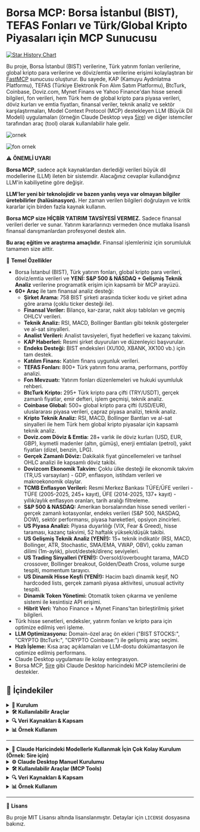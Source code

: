 # Borsa MCP: Borsa İstanbul (BIST), TEFAS Fonları ve Türk/Global Kripto Piyasaları için MCP Sunucusu

[![Star History Chart](https://api.star-history.com/svg?repos=saidsurucu/borsa-mcp&type=Date)](https://www.star-history.com/#saidsurucu/borsa-mcp&Date)

Bu proje, Borsa İstanbul (BIST) verilerine, Türk yatırım fonları verilerine, global kripto para verilerine ve döviz/emtia verilerine erişimi kolaylaştıran bir [FastMCP](https://gofastmcp.com/) sunucusu oluşturur. Bu sayede, KAP (Kamuyu Aydınlatma Platformu), TEFAS (Türkiye Elektronik Fon Alım Satım Platformu), BtcTurk, Coinbase, Doviz.com, Mynet Finans ve Yahoo Finance'dan hisse senedi bilgileri, fon verileri, hem Türk hem de global kripto para piyasa verileri, döviz kurları ve emtia fiyatları, finansal veriler, teknik analiz ve sektör karşılaştırmaları, Model Context Protocol (MCP) destekleyen LLM (Büyük Dil Modeli) uygulamaları (örneğin Claude Desktop veya [5ire](https://5ire.app)) ve diğer istemciler tarafından araç (tool) olarak kullanılabilir hale gelir.

![ornek](./ornek.jpeg)

![fon ornek](./fon-ornek.png)

⚠️ **ÖNEMLİ UYARI**

**Borsa MCP**, sadece açık kaynaklardan derlediği verileri büyük dil modellerine (LLM) ileten bir sistemdir. Alacağınız cevaplar kullandığınız LLM'in kabiliyetine göre değişir. 

**LLM'ler yeni bir teknolojidir ve bazen yanlış veya var olmayan bilgiler üretebilirler (halüsinasyon).** Her zaman verilen bilgileri doğrulayın ve kritik kararlar için birden fazla kaynak kullanın.

**Borsa MCP size HİÇBİR YATIRIM TAVSİYESİ VERMEZ.** Sadece finansal verileri derler ve sunar. Yatırım kararlarınızı vermeden önce mutlaka lisanslı finansal danışmanlardan profesyonel destek alın.

**Bu araç eğitim ve araştırma amaçlıdır.** Finansal işlemleriniz için sorumluluk tamamen size aittir.

🎯 **Temel Özellikler**

* Borsa İstanbul (BIST), Türk yatırım fonları, global kripto para verileri, döviz/emtia verileri ve **YENİ: S&P 500 & NASDAQ + Gelişmiş Teknik Analiz** verilerine programatik erişim için kapsamlı bir MCP arayüzü.
* **60+ Araç** ile tam finansal analiz desteği:
    * **Şirket Arama:** 758 BIST şirketi arasında ticker kodu ve şirket adına göre arama (çoklu ticker desteği ile).
    * **Finansal Veriler:** Bilanço, kar-zarar, nakit akışı tabloları ve geçmiş OHLCV verileri.
    * **Teknik Analiz:** RSI, MACD, Bollinger Bantları gibi teknik göstergeler ve al-sat sinyalleri.
    * **Analist Verileri:** Analist tavsiyeleri, fiyat hedefleri ve kazanç takvimi.
    * **KAP Haberleri:** Resmi şirket duyuruları ve düzenleyici başvurular.
    * **Endeks Desteği:** BIST endeksleri (XU100, XBANK, XK100 vb.) için tam destek.
    * **Katılım Finans:** Katılım finans uygunluk verileri.
    * **TEFAS Fonları:** 800+ Türk yatırım fonu arama, performans, portföy analizi.
    * **Fon Mevzuatı:** Yatırım fonları düzenlemeleri ve hukuki uyumluluk rehberi.
    * **BtcTurk Kripto:** 295+ Türk kripto para çifti (TRY/USDT), gerçek zamanlı fiyatlar, emir defteri, işlem geçmişi, teknik analiz.
    * **Coinbase Global:** 500+ global kripto para çifti (USD/EUR), uluslararası piyasa verileri, çapraz piyasa analizi, teknik analiz.
    * **Kripto Teknik Analiz:** RSI, MACD, Bollinger Bantları ve al-sat sinyalleri ile hem Türk hem global kripto piyasalar için kapsamlı teknik analiz.
    * **Doviz.com Döviz & Emtia:** 28+ varlık ile döviz kurları (USD, EUR, GBP), kıymetli madenler (altın, gümüş), enerji emtiaları (petrol), yakıt fiyatları (dizel, benzin, LPG).
    * **Gerçek Zamanlı Döviz:** Dakikalık fiyat güncellemeleri ve tarihsel OHLC analizi ile kapsamlı döviz takibi.
    * **Dovizcom Ekonomik Takvim:** Çoklu ülke desteği ile ekonomik takvim (TR,US varsayılan) - GDP, enflasyon, istihdam verileri ve makroekonomik olaylar.
    * **TCMB Enflasyon Verileri:** Resmi Merkez Bankası TÜFE/ÜFE verileri - TÜFE (2005-2025, 245+ kayıt), ÜFE (2014-2025, 137+ kayıt) - yıllık/aylık enflasyon oranları, tarih aralığı filtreleme.
    * **S&P 500 & NASDAQ:** Amerikan borsalarından hisse senedi verileri - gerçek zamanlı kotasyonlar, endeks verileri (S&P 500, NASDAQ, DOW), sektör performansı, piyasa hareketleri, opsiyon zincirleri.
    * **US Piyasa Analizi:** Piyasa duyarlılığı (VIX, Fear & Greed), hisse taraması, kazanç takvimi, 52 haftalık yüksek/düşük takibi.
    * **US Gelişmiş Teknik Analiz (YENİ!):** 15+ teknik indikatör (RSI, MACD, Bollinger, ATR, Stochastic, SMA/EMA, VWAP, OBV), çoklu zaman dilimi (1m-aylık), pivot/destek/direnç seviyeleri.
    * **US Trading Sinyalleri (YENİ!):** Oversold/overbought tarama, MACD crossover, Bollinger breakout, Golden/Death Cross, volume surge tespiti, momentum tarayıcı.
    * **US Dinamik Hisse Keşfi (YENİ!):** Hacim bazlı dinamik keşif, NO hardcoded lists, gerçek zamanlı piyasa aktivitesi, unusual activity tespiti.
    * **Dinamik Token Yönetimi:** Otomatik token çıkarma ve yenileme sistemi ile kesintisiz API erişimi.
    * **Hibrit Veri:** Yahoo Finance + Mynet Finans'tan birleştirilmiş şirket bilgileri.
* Türk hisse senetleri, endeksler, yatırım fonları ve kripto para için optimize edilmiş veri işleme.
* **LLM Optimizasyonu:** Domain-özel araç ön ekleri ("BIST STOCKS:", "CRYPTO BtcTurk:", "CRYPTO Coinbase:") ile gelişmiş araç seçimi.
* **Hızlı İşleme:** Kısa araç açıklamaları ve LLM-dostu dokümantasyon ile optimize edilmiş performans.
* Claude Desktop uygulaması ile kolay entegrasyon.
* Borsa MCP, [5ire](https://5ire.app) gibi Claude Desktop haricindeki MCP istemcilerini de destekler.

## 📑 **İçindekiler**

<details>
<summary><b>🚀 Kurulum</b></summary>

- [Claude Desktop Dışı Kullanım (5ire vb.)](#-claude-haricindeki-modellerle-kullanmak-için-çok-kolay-kurulum-örnek-5ire-için)
- [Claude Desktop Manuel Kurulumu](#️-claude-desktop-manuel-kurulumu)

</details>

<details>
<summary><b>🛠️ Kullanılabilir Araçlar</b></summary>

- [Temel Şirket & Finansal Veriler](#temel-şirket--finansal-veriler)
- [Gelişmiş Analiz Araçları](#gelişmiş-analiz-araçları)
- [KAP & Haberler](#kap--haberler)
- [BIST Endeks Araçları](#bist-endeks-araçları)
- [Katılım Finans](#katılım-finans)
- [TEFAS Fon Araçları](#tefas-fon-araçları)
- [BtcTurk Kripto Araçları](#btcturk-kripto-para-araçları-türk-piyasası)
- [Coinbase Global Kripto Araçları](#coinbase-global-kripto-para-araçları-uluslararası-piyasalar)
- [Dovizcom Döviz & Emtia Araçları](#dovizcom-döviz--emtia-araçları-türk--uluslararası-piyasalar)
- [Ekonomik Takvim](#dovizcom-ekonomik-takvim-araçları)
- [TCMB Enflasyon Araçları](#tcmb-enflasyon-araçları)

</details>

<details>
<summary><b>🔍 Veri Kaynakları & Kapsam</b></summary>

- [KAP (Kamuyu Aydınlatma Platformu)](#kap-kamuyu-aydınlatma-platformu)
- [Yahoo Finance](#yahoo-finance-entegrasyonu)
- [Mynet Finans](#mynet-finans-hibrit-mod)
- [TEFAS](#tefas-türkiye-elektronik-fon-alım-satım-platformu)
- [BtcTurk & Coinbase](#btcturk-kripto-para-borsası-türk-piyasası)
- [Dovizcom](#dovizcom-döviz--emtia-platformu-türk--uluslararası-piyasalar)
- [TCMB](#tcmb-enflasyon-verileri-resmi-merkez-bankası)

</details>

<details>
<summary><b>📊 Örnek Kullanım</b></summary>

- [Hisse Senedi Analizleri](#-örnek-kullanım)
- [Fon Analizleri](#-örnek-kullanım)
- [Kripto Para Analizleri](#-örnek-kullanım)
- [Döviz & Emtia Analizleri](#-örnek-kullanım)
- [Ekonomik Takvim](#-örnek-kullanım)
- [Enflasyon Analizleri](#-örnek-kullanım)

</details>

---

<details>
<summary><b>🚀 Claude Haricindeki Modellerle Kullanmak İçin Çok Kolay Kurulum (Örnek: 5ire için)</b></summary>

Bu bölüm, Borsa MCP aracını 5ire gibi Claude Desktop dışındaki MCP istemcileriyle kullanmak isteyenler içindir.

* **Python Kurulumu:** Sisteminizde Python 3.11 veya üzeri kurulu olmalıdır. Kurulum sırasında "**Add Python to PATH**" (Python'ı PATH'e ekle) seçeneğini işaretlemeyi unutmayın. [Buradan](https://www.python.org/downloads/) indirebilirsiniz.
* **Git Kurulumu (Windows):** Bilgisayarınıza [git](https://git-scm.com/downloads/win) yazılımını indirip kurun. "Git for Windows/x64 Setup" seçeneğini indirmelisiniz.
* **`uv` Kurulumu:**
    * **Windows Kullanıcıları (PowerShell):** Bir CMD ekranı açın ve bu kodu çalıştırın: `powershell -ExecutionPolicy ByPass -c "irm https://astral.sh/uv/install.ps1 | iex"`
    * **Mac/Linux Kullanıcıları (Terminal):** Bir Terminal ekranı açın ve bu kodu çalıştırın: `curl -LsSf https://astral.sh/uv/install.sh | sh`
* **Microsoft Visual C++ Redistributable (Windows):** Bazı Python paketlerinin doğru çalışması için gereklidir. [Buradan](https://learn.microsoft.com/en-us/cpp/windows/latest-supported-vc-redist?view=msvc-170) indirip kurun.
* İşletim sisteminize uygun [5ire](https://5ire.app) MCP istemcisini indirip kurun.
* 5ire'ı açın. **Workspace -> Providers** menüsünden kullanmak istediğiniz LLM servisinin API anahtarını girin.
* **Tools** menüsüne girin. **+Local** veya **New** yazan butona basın.
    * **Tool Key:** `borsamcp`
    * **Name:** `Borsa MCP`
    * **Command:**
        ```
        uvx --from git+https://github.com/saidsurucu/borsa-mcp borsa-mcp
        ```
    * **Save** butonuna basarak kaydedin.
* Şimdi **Tools** altında **Borsa MCP**'yi görüyor olmalısınız. Üstüne geldiğinizde sağda çıkan butona tıklayıp etkinleştirin (yeşil ışık yanmalı).
* Artık Borsa MCP ile konuşabilirsiniz.

</details>

<details>
<summary><b>⚙️ Claude Desktop Manuel Kurulumu</b></summary>

1.  **Ön Gereksinimler:** Python, `uv`, (Windows için) Microsoft Visual C++ Redistributable'ın sisteminizde kurulu olduğundan emin olun. Detaylı bilgi için yukarıdaki "5ire için Kurulum" bölümündeki ilgili adımlara bakabilirsiniz.
2.  Claude Desktop **Settings -> Developer -> Edit Config**.
3.  Açılan `claude_desktop_config.json` dosyasına `mcpServers` altına ekleyin. UYARI: // ile başlayan yorum satırını silmelisiniz:

    ```json
    {
      "mcpServers": {
        // ... (varsa diğer sunucularınız) ...
        "Borsa MCP": {
          "command": "uvx",
          "args": [
            "--from", "git+https://github.com/saidsurucu/borsa-mcp",
            "borsa-mcp"
          ]
        }
      }
    }
    ```
4.  Claude Desktop'ı kapatıp yeniden başlatın.

</details>

<details>
<summary><b>🛠️ Kullanılabilir Araçlar (MCP Tools)</b></summary>

Bu FastMCP sunucusu LLM modelleri için aşağıdaki araçları sunar:

### Temel Şirket & Finansal Veriler
* **`find_ticker_code`**: Güncel BIST şirketleri arasında ticker kodu arama.
* **`get_sirket_profili`**: Detaylı şirket profili.
* **`get_bilanco`**: Bilanço verileri (yıllık/çeyreklik).
* **`get_kar_zarar_tablosu`**: Kar-zarar tablosu (yıllık/çeyreklik).
* **`get_nakit_akisi_tablosu`**: Nakit akışı tablosu (yıllık/çeyreklik).
* **`get_finansal_veri`**: Geçmiş OHLCV verileri (hisse senetleri ve endeksler için).

### Gelişmiş Analiz Araçları
* **`get_analist_tahminleri`**: Analist tavsiyeleri, fiyat hedefleri ve trendler.
* **`get_temettu_ve_aksiyonlar`**: Temettü geçmişi ve kurumsal işlemler.
* **`get_hizli_bilgi`**: Hızlı finansal metrikler (P/E, P/B, ROE vb.).
* **`get_kazanc_takvimi`**: Kazanç takvimi ve büyüme verileri.
* **`get_teknik_analiz`**: Kapsamlı teknik analiz ve göstergeler.
* **`get_sektor_karsilastirmasi`**: Sektör analizi ve karşılaştırması.

### KAP & Haberler
* **`get_kap_haberleri`**: Son KAP haberleri ve resmi şirket duyuruları.
* **`get_kap_haber_detayi`**: Detaylı KAP haber içeriği (Markdown formatında).

### BIST Endeks Araçları
* **`get_endeks_kodu`**: Güncel BIST endeks listesinde endeks kodu arama.
* **`get_endeks_sirketleri`**: Belirli endeksteki şirketlerin listesi.

### Katılım Finans
* **`get_katilim_finans_uygunluk`**: KAP Katılım finans uygunluk verileri ve katılım endeksi üyeliği.

### TEFAS Fon Araçları
* **`search_funds`**: Türk yatırım fonları arama (kategori filtreleme ve performans metrikleri ile).
* **`get_fund_detail`**: Kapsamlı fon bilgileri ve analitiği.
* **`get_fund_performance`**: Resmi TEFAS BindHistoryInfo API ile geçmiş fon performansı.
* **`get_fund_portfolio`**: Resmi TEFAS BindHistoryAllocation API ile fon portföy dağılımı.
* **`compare_funds`**: Resmi TEFAS karşılaştırma API ile çoklu fon karşılaştırması.

### Fon Mevzuat Araçları
* **`get_fon_mevzuati`**: Türk yatırım fonları mevzuat rehberi (hukuki uyumluluk için).

### BtcTurk Kripto Para Araçları (Türk Piyasası)
* **`get_kripto_exchange_info`**: Tüm kripto çiftleri, para birimleri ve borsa operasyonel durumu.
* **`get_kripto_ticker`**: Kripto çiftler için gerçek zamanlı fiyat verileri (çift veya kote para birimi filtresi ile).
* **`get_kripto_orderbook`**: Güncel alış/satış emirlerini içeren emir defteri derinliği.
* **`get_kripto_trades`**: Piyasa analizi için son işlem geçmişi.
* **`get_kripto_ohlc`**: Kripto grafikleri ve teknik analiz için OHLC verileri.
* **`get_kripto_kline`**: Çoklu zaman çözünürlükleri ile Kline (mum grafik) verileri.
* **`get_kripto_teknik_analiz`**: Türk kripto piyasaları için RSI, MACD, Bollinger Bantları ve al-sat sinyalleri ile kapsamlı teknik analiz.

### Coinbase Global Kripto Para Araçları (Uluslararası Piyasalar)
* **`get_coinbase_exchange_info`**: Global işlem çiftleri ve para birimleri (USD/EUR piyasaları ile).
* **`get_coinbase_ticker`**: Uluslararası piyasalar için gerçek zamanlı global kripto fiyatları (USD/EUR).
* **`get_coinbase_orderbook`**: USD/EUR alış/satış fiyatları ile global emir defteri derinliği.
* **`get_coinbase_trades`**: Çapraz piyasa analizi için son global işlem geçmişi.
* **`get_coinbase_ohlc`**: USD/EUR kripto grafikleri için global OHLC verileri.
* **`get_coinbase_server_time`**: Coinbase sunucu zamanı ve API durumu.
* **`get_coinbase_teknik_analiz`**: Global kripto piyasaları için RSI, MACD, Bollinger Bantları ve al-sat sinyalleri ile kapsamlı teknik analiz.

### Dovizcom Döviz & Emtia Araçları (Türk & Uluslararası Piyasalar)
* **`get_dovizcom_guncel`**: Güncel döviz kurları ve emtia fiyatları (USD, EUR, GBP, gram-altın, ons, BRENT, dizel, benzin, LPG).
* **`get_dovizcom_dakikalik`**: Gerçek zamanlı izleme için dakikalık veriler (60 veri noktasına kadar).
* **`get_dovizcom_arsiv`**: Teknik analiz ve trend araştırması için tarihsel OHLC verileri.

### Dovizcom Ekonomik Takvim Araçları
* **`get_economic_calendar`**: Çoklu ülke ekonomik takvimi (TR,US varsayılan) - GDP, enflasyon, istihdam verileri ve makroekonomik olaylar.

### TCMB Enflasyon Araçları
* **`get_turkiye_enflasyon`**: Resmi TCMB TÜFE/ÜFE enflasyon verileri - TÜFE: tüketici fiyatları (2005-2025, 245+ kayıt), ÜFE: üretici fiyatları (2014-2025, 137+ kayıt) - yıllık/aylık oranlar, tarih aralığı filtreleme, istatistiksel özet.
* **`get_enflasyon_hesapla`**: TCMB resmi enflasyon hesaplama API'si - iki tarih arası kümülatif enflasyon hesaplama, sepet değeri analizi, satın alma gücü kaybı/kazancı, ortalama yıllık enflasyon, TÜFE endeks değerleri.

### US Markets (S&P 500 & NASDAQ) Araçları
* **`search_us_stocks`**: S&P 500 ve NASDAQ hisse senetleri arama - ticker veya şirket adına göre.
* **`get_us_stock_quote`**: Amerikan hisse senetleri için gerçek zamanlı fiyat kotasyonları.
* **`get_us_indices`**: Büyük ABD endekslerinin verileri (S&P 500, NASDAQ, DOW, Russell 2000, VIX).
* **`get_us_sector_performance`**: S&P 500 sektör performans verileri (11 ana sektör).
* **`get_us_market_movers`**: Günün en çok kazananları, kaybedenleri ve en aktif hisse senetleri (dinamik keşif).
* **`screen_us_stocks`**: Piyasa değeri, P/E oranı, temettü verimi gibi kriterlere göre hisse taraması.
* **`get_us_options_chain`**: Amerikan hisse senetleri için opsiyon zinciri verileri.
* **`get_us_earnings_calendar`**: S&P 500 şirketleri için yaklaşan kazanç takvimi.
* **`get_us_market_sentiment`**: Piyasa duyarlılığı göstergeleri (VIX, Fear & Greed, yeni yüksek/düşükler).

### US Markets - Gelişmiş Teknik Analiz Araçları (YENİ!)
* **`get_us_technical_indicators`**: 15+ teknik indikatör hesaplama - RSI, MACD, Bollinger Bantları, ATR, Stochastic, SMA/EMA, VWAP, OBV, Relative Volume.
* **`get_us_intraday_levels`**: Günlük pivot noktaları (P, R1-R3, S1-S3) ve dinamik destek/direnç seviyeleri.
* **`get_us_multi_timeframe`**: Çoklu zaman dilimi analizi - 1m, 5m, 15m, 30m, 1h, 4h, günlük, haftalık, aylık + extended hours.
* **`get_us_trading_signals`**: Al-sat sinyalleri - RSI oversold/overbought, MACD crossover, Bollinger breakout, Golden/Death Cross.
* **`scan_us_opportunities`**: Piyasa fırsat tarayıcı - oversold, overbought, breakout, volume surge, momentum taraması.
* **`discover_active_stocks`**: Dinamik hisse keşfi - hacim bazlı, NO hardcoded lists, gerçek zamanlı piyasa aktivitesi.

</details>

<details>
<summary><b>🔍 Veri Kaynakları & Kapsam</b></summary>

### KAP (Kamuyu Aydınlatma Platformu)
- **Şirketler**: 758 BIST şirketi (ticker kodları, adlar, şehirler, çoklu ticker desteği)
- **Katılım Finans**: Resmi katılım finans uygunluk değerlendirmeleri
- **Güncelleme**: Otomatik önbellek ve yenileme

### Yahoo Finance Entegrasyonu
- **Endeks Desteği**: Tüm BIST endeksleri (XU100, XBANK, XK100 vb.) için tam destek
- **Zaman Dilimi**: Tüm zaman damgaları Avrupa/İstanbul'a çevrilir
- **Veri Kalitesi**: Büyük bankalar ve teknoloji şirketleri en iyi kapsama sahiptir

### Mynet Finans (Hibrit Mod)
- **Türk Özel Verileri**: Kurumsal yönetim, ortaklık yapısı, bağlı şirketler
- **KAP Haberleri**: Gerçek zamanlı resmi duyuru akışı
- **Endeks Kompozisyonu**: Canlı endeks şirket listeleri

### TEFAS (Türkiye Elektronik Fon Alım Satım Platformu)
- **Fon Evreni**: 800+ Türk yatırım fonu
- **Resmi API**: TEFAS BindHistoryInfo ve BindHistoryAllocation API'leri
- **Kategori Filtreleme**: 13 fon kategorisi (borçlanma, hisse senedi, altın vb.)
- **Performans Metrikleri**: 7 dönemlik getiri analizi (1 günlük - 3 yıllık)
- **Portföy Analizi**: 50+ Türk varlık kategorisi ile detaylı dağılım
- **Güncellik**: Gerçek zamanlı fon fiyatları ve performans verileri

### Fon Mevzuatı
- **Kaynak**: `fon_mevzuat_kisa.md` - 80,820 karakter düzenleme metni
- **Kapsam**: Yatırım fonları için kapsamlı Türk mevzuatı
- **İçerik**: Portföy limitleri, fon türleri, uyumluluk kuralları
- **Güncelleme**: Dosya metadata ile son güncelleme tarihi

### BtcTurk Kripto Para Borsası (Türk Piyasası)
- **İşlem Çiftleri**: 295+ kripto para işlem çifti (ana TRY ve USDT piyasaları dahil)
- **Para Birimleri**: 158+ desteklenen kripto para ve fiat para birimi (BTC, ETH, TRY, USDT vb.)
- **API Endpoint**: Resmi BtcTurk Public API v2 (https://api.btcturk.com/api/v2)
- **Piyasa Verileri**: Gerçek zamanlı ticker fiyatları, emir defterleri, işlem geçmişi, OHLC/Kline grafikleri
- **Türk Odak**: TRY çiftleri için optimize edilmiş (BTCTRY, ETHTRY, ADATRY vb.)
- **Güncelleme Sıklığı**: Borsa bilgileri için 1 dakika önbellek ile gerçek zamanlı piyasa verileri
- **Veri Kalitesi**: Milisaniye hassasiyetli zaman damgaları ile profesyonel seviye borsa verileri

### Coinbase Global Kripto Para Borsası (Uluslararası Piyasalar)
- **İşlem Çiftleri**: 500+ global kripto para işlem çifti (ana USD, EUR ve GBP piyasaları dahil)
- **Para Birimleri**: 200+ desteklenen kripto para ve fiat para birimi (BTC, ETH, USD, EUR, GBP vb.)
- **API Endpoint**: Resmi Coinbase Advanced Trade API v3 ve App API v2 (https://api.coinbase.com)
- **Piyasa Verileri**: Gerçek zamanlı ticker fiyatları, emir defterleri, işlem geçmişi, OHLC/mum grafikleri, sunucu zamanı
- **Global Odak**: Uluslararası piyasalar için USD/EUR çiftleri (BTC-USD, ETH-EUR vb.)
- **Güncelleme Sıklığı**: Borsa bilgileri için 5 dakika önbellek ile gerçek zamanlı piyasa verileri
- **Veri Kalitesi**: Coinbase (NASDAQ: COIN) kurumsal seviye global likidite ile işletme düzeyinde borsa verileri
- **Kapsam**: Tam global piyasa kapsama, kurumsal seviye işlem verileri, çapraz piyasa arbitraj fırsatları
- **Çapraz Piyasa Analizi**: Türk kripto piyasaları (BtcTurk TRY çiftleri) ile global piyasaları (Coinbase USD/EUR çiftleri) karşılaştırma

### Dovizcom Döviz & Emtia Platformu (Türk & Uluslararası Piyasalar)
- **Varlık Kapsamı**: 28+ varlık (ana para birimleri, kıymetli madenler, enerji emtiaları, yakıt fiyatları)
- **Ana Para Birimleri**: USD, EUR, GBP, JPY, CHF, CAD, AUD ile gerçek zamanlı TRY döviz kurları
- **Kıymetli Madenler**: Hem Türk (gram-altın, gümüş) hem uluslararası (ons, XAG-USD, XPT-USD, XPD-USD) çifte fiyatlandırma
- **Enerji Emtiaları**: BRENT ve WTI petrol fiyatları ile tarihsel trendler ve piyasa analizi
- **Yakıt Fiyatları**: Dizel, benzin ve LPG fiyatları (TRY bazlı) ile günlük fiyat takibi
- **API Endpoint**: Resmi doviz.com API v12 (https://api.doviz.com/api/v12)
- **Gerçek Zamanlı Veri**: Kısa vadeli analiz için 60 veri noktasına kadar dakikalık güncellemeler
- **Tarihsel Veri**: Teknik analiz ve trend araştırması için özel tarih aralıklarında günlük OHLC verileri
- **Güncelleme Sıklığı**: Güncel kurlar için 1 dakika önbellek ile gerçek zamanlı piyasa verileri
- **Veri Kalitesi**: Türkiye'nin önde gelen finansal bilgi sağlayıcısından profesyonel seviye finansal veriler
- **Piyasa Odağı**: Çapraz piyasa analizi için uluslararası USD/EUR karşılaştırmaları ile Türk TRY bazlı fiyatlandırma
- **Kimlik Doğrulama**: Güvenilir API erişimi için uygun başlık yönetimi ile Bearer token kimlik doğrulaması
- **Kapsam**: Döviz ticareti, kıymetli maden yatırımı, emtia analizi ve yakıt fiyat takibi için tam finansal piyasalar kapsamı

### Dovizcom Ekonomik Takvim (Çoklu Ülke Desteği)
- **Makroekonomik Olaylar**: GDP, enflasyon, istihdam, sanayi üretimi, PMI, işsizlik oranları ve diğer piyasa etkili ekonomik göstergeler
- **Ülke Kapsamı**: 30+ ülke (TR, US, EU, GB, JP, DE, FR, CA, AU, CN, KR, BR vb.) için ekonomik veri takibi
- **Çoklu Ülke Filtreleme**: Virgülle ayrılmış ülke kodları ile esnek filtreleme (örn: "TR,US,DE")
- **Varsayılan Davranış**: Türkiye ve ABD ekonomik olayları (TR,US) varsayılan olarak gösterilir
- **API Endpoint**: Resmi Doviz.com Economic Calendar API (https://www.doviz.com/calendar/getCalendarEvents)
- **Filtreleme Özellikleri**: Ülke bazlı filtreleme, önem seviyesi seçimi (yüksek/orta/düşük), özelleştirilebilir tarih aralıkları
- **Veri Detayları**: Gerçek değerler, önceki dönem verileri, tahminler (mevcut olduğunda), dönem bilgileri Türkçe açıklamalar
- **Güncelleme Sıklığı**: Gerçek zamanlı ekonomik olay takibi ve uluslararası piyasa etkisi analizi
- **Zaman Dilimi Desteği**: Avrupa/İstanbul ana zaman dilimi ile Türk saati koordinasyonu
- **Veri Kalitesi**: Doviz.com'un özelleşmiş finansal veri ağından profesyonel seviye uluslararası makroekonomik bilgiler

### US Markets (S&P 500 & NASDAQ)
- **İşlem Çiftleri**: S&P 500 (500+ şirket), NASDAQ-100 (100 şirket), NYSE, tüm büyük ABD borsaları
- **Endeksler**: S&P 500 (^GSPC), NASDAQ Composite (^IXIC), DOW Jones (^DJI), Russell 2000 (^RUT), VIX (^VIX)
- **API Kaynağı**: Yahoo Finance API (yfinance kütüphanesi üzerinden)
- **Sektör Verileri**: 11 ana S&P 500 sektörü ETF'leri üzerinden (XLK, XLV, XLF vb.)
- **Piyasa Verileri**: Gerçek zamanlı fiyatlar, opsiyon zincirleri, kazanç takvimleri, piyasa genişliği
- **Tarama Özellikleri**: Piyasa değeri, P/E oranı, temettü verimi, sektör bazlı filtreleme
- **Güncelleme Sıklığı**: Gerçek zamanlı (Yahoo Finance API limitleri dahilinde)
- **Veri Kalitesi**: Kurumsal seviye piyasa verileri, 15-20 dakika gecikme olabilir

### TCMB Enflasyon Verileri (Resmi Merkez Bankası)
- **Veri Kaynağı**: Türkiye Cumhuriyet Merkez Bankası resmi enflasyon istatistikleri sayfaları
- **Veri Türleri**: 
  - **TÜFE:** Tüketici Fiyat Endeksi (2005-2025, 245+ aylık kayıt)
  - **ÜFE:** Üretici Fiyat Endeksi - Yurt İçi (2014-2025, 137+ aylık kayıt)
- **Güncelleme Sıklığı**: Aylık (genellikle ayın ortasında resmi açıklama)
- **Veri Kalitesi**: Resmi TCMB kaynağından web scraping ile %100 güvenilir
- **Performans**: 2-3 saniye (1 saatlik cache ile optimize edilmiş)
- **Filtreleme**: Enflasyon türü seçimi, tarih aralığı (YYYY-MM-DD), kayıt sayısı limiti
- **İstatistikler**: Min/max oranlar, ortalamalar, son değerler otomatik hesaplama
- **Son Veriler (Mayıs 2025)**: 
  - **TÜFE:** %35.41 (yıllık), %1.53 (aylık)
  - **ÜFE:** %23.13 (yıllık), %2.48 (aylık)
- **Ekonomik Analiz**: ÜFE öncü gösterge olarak TÜFE hareketlerini öngörmede kullanılır

</details>

<details>
<summary><b>📊 Örnek Kullanım</b></summary>

```
# Şirket arama
GARAN hissesi için detaylı analiz yap

# Endeks analizi  
XU100 endeksinin son 1 aylık performansını analiz et

# Teknik analiz
ASELS için kapsamlı teknik analiz ve al-sat sinyalleri ver

# KAP haberleri
THYAO için son 5 KAP haberini getir ve ilkinin detayını analiz et

# Katılım finans
ARCLK'nın katılım finans uygunluğunu kontrol et

# Sektör karşılaştırması
Bankacılık sektöründeki ana oyuncuları karşılaştır: GARAN, AKBNK, YKBNK

# Fon arama ve analizi
"altın" fonları ara ve en iyi performans gösteren 3 tanesini karşılaştır

# Fon portföy analizi
AAK fonunun son 6 aylık portföy dağılım değişimini analiz et

# Fon mevzuat sorguları
Yatırım fonlarında türev araç kullanım limitleri nelerdir?

# Türk kripto para analizi
Bitcoin'in TRY cinsinden son 1 aylık fiyat hareketlerini analiz et

# Türk kripto piyasa takibi
BtcTurk'te en çok işlem gören kripto çiftleri listele ve fiyat değişimlerini göster

# Türk kripto emir defteri analizi
BTCTRY çiftinin emir defterini görüntüle ve derinlik analizini yap

# Global kripto para analizi
Bitcoin'in USD cinsinden Coinbase'deki son 1 aylık fiyat hareketlerini analiz et

# Global kripto piyasa takibi
Coinbase'de en popüler USD/EUR kripto çiftlerini listele ve global piyasa trendlerini göster

# Global kripto emir defteri analizi
BTC-USD çiftinin Coinbase emir defterini görüntüle ve global likidite analizini yap

# Çapraz piyasa kripto analizi
Bitcoin fiyatını Türk (BTCTRY) ve global (BTC-USD) piyasalarda karşılaştır

# Arbitraj fırsatı analizi
ETH fiyatlarını BtcTurk (ETHUSDT) ve Coinbase (ETH-USD) arasında karşılaştırarak arbitraj fırsatlarını tespit et

# BtcTurk kripto teknik analiz
BTCTRY çiftinin günlük teknik analizini yap ve al-sat sinyallerini değerlendir

# Coinbase global kripto teknik analiz  
BTC-USD çiftinin 4 saatlik teknik analizini yap ve RSI, MACD durumunu analiz et

# Çapraz piyasa teknik analiz karşılaştırması
Bitcoin'in hem Türk piyasasında (BTCTRY) hem global piyasada (BTC-USD) teknik analiz sinyallerini karşılaştır

# Global kripto teknik analiz
ETH-EUR çiftinin günlük Bollinger Bantları ve hareketli ortalama durumunu analiz et

# Döviz kuru analizi
USD/TRY kurunun güncel durumunu ve son 1 saatteki dakikalık hareketlerini analiz et

# Altın fiyat takibi
Gram altının TRY cinsinden güncel fiyatını al ve son 30 dakikadaki değişimini göster

# Uluslararası altın karşılaştırması
Türk gram altını ile uluslararası ons altın fiyatlarını karşılaştır

# Emtia fiyat analizi
Brent petrolün son 6 aylık OHLC verilerini al ve fiyat trendini analiz et

# Kıymetli maden portföy takibi
Altın, gümüş ve platinyum fiyatlarının güncel durumunu ve haftalık performansını karşılaştır

# Çapraz döviz analizi
EUR/TRY ve GBP/TRY kurlarının güncel durumunu karşılaştır ve arbitraj fırsatlarını değerlendir

# Yakıt fiyat takibi
Dizel, benzin ve LPG fiyatlarının güncel durumunu ve haftalık değişimlerini analiz et

# Yakıt fiyat karşılaştırması
Son 3 aylık dizel ve benzin fiyat trendlerini karşılaştır ve analiz et

# Haftalık ekonomik takvim (çoklu ülke)
Bu haftanın önemli ekonomik olaylarını TR,US,DE için listele ve piyasa etkilerini değerlendir

# Tek ülke ekonomik takip
Sadece Almanya'nın bu ayki ekonomik verilerini getir ve analiz et

# Çoklu ülke ekonomik karşılaştırma
TR,US,GB,FR,DE ülkelerinin bu haftaki tüm ekonomik verilerini karşılaştır

# Ekonomik veri analizi
Türkiye ve ABD'nin son çeyrek GDP büyüme verilerini karşılaştır ve trend analizini yap

# TCMB TÜFE enflasyon analizi
Son 2 yılın tüketici enflasyon verilerini getir ve trend analizini yap

# TCMB ÜFE enflasyon analizi  
Üretici enflasyonunun son 1 yılını analiz et ve TÜFE ile karşılaştır

# Enflasyon dönemsel analizi
2022-2024 yüksek enflasyon dönemini hem TÜFE hem ÜFE açısından analiz et

# TÜFE vs ÜFE karşılaştırması
Son 12 aylık TÜFE ve ÜFE verilerini karşılaştır ve fiyat geçişkenliğini analiz et

# Güncel enflasyon durumu
Son 6 aylık hem tüketici hem üretici enflasyon verilerini al ve Merkez Bankası hedefleriyle karşılaştır

# TCMB enflasyon hesaplayıcı analizi
2020'deki 100 TL'nin bugünkü satın alma gücünü hesapla

# Yüksek enflasyon dönemi analizi
2021-2024 yüksek enflasyon döneminde 1000 TL'nin değişimini hesapla ve kümülatif enflasyon etkisini analiz et

# Uzun dönemli satın alma gücü analizi
2010'dan bugüne 5000 TL'lik maaşın satın alma gücündeki değişimi hesapla

# Kısa dönemli enflasyon hesaplaması
Son 6 aylık enflasyon etkisini hesapla ve yıllık bazda projeksiyon yap

# Ekonomik kriz dönemleri karşılaştırması
2001, 2008 ve 2018 ekonomik krizlerinin enflasyon etkilerini karşılaştır

# Kontrat endeksleme hesaplaması
Kira sözleşmelerinin enflasyon ayarlaması için gerekli artış oranını hesapla

# US Markets - S&P 500 & NASDAQ Temel Örnekler
Apple hissesinin güncel fiyatını ve analizini göster
S&P 500 ve NASDAQ endekslerinin günlük performansını karşılaştır
Amerikan teknoloji sektörünün bugünkü performansını analiz et
Günün en çok kazanan ve kaybeden S&P 500 hisselerini listele
100 milyar dolardan büyük, P/E oranı 25'ten düşük teknoloji hisselerini bul
AAPL için opsiyon zincirini göster
VIX endeksi ve piyasa duyarlılığını analiz et
Önümüzdeki 7 günün kazanç takvimini göster

# US Markets - Teknik Analiz Örnekleri (15+ İndikatör)
AAPL için RSI, MACD ve Bollinger Bantları hesapla ve yorumla
MSFT hissesinin 14 günlük RSI değerini göster ve aşırı alım/satım durumunu değerlendir
GOOGL için MACD crossover sinyallerini tespit et ve trend yönünü belirle
NVDA'nın Bollinger Bantları pozisyonunu analiz et (üst/orta/alt bant)
TSLA için ATR hesapla ve volatilite seviyesini değerlendir
META için Stochastic osilatör değerlerini göster (%K ve %D)
AMZN'un 20, 50 ve 200 günlük hareketli ortalamalarını karşılaştır (SMA)
SPY için VWAP hesapla ve fiyat pozisyonunu değerlendir
QQQ'nun EMA 12 ve EMA 26 değerlerini göster ve trend analizi yap
Microsoft için OBV (On Balance Volume) hesapla ve hacim trendini analiz et
Apple için Relative Volume (RVOL) göster ve normal hacimle karşılaştır

# US Markets - Çoklu Zaman Dilimi Analizi
AAPL'ı 1 dakika, 5 dakika, 1 saat ve günlük grafiklerde analiz et
NVDA'nın intraday (1m, 5m, 15m) ve swing trading (30m, 1h, 4h) perspektiflerini karşılaştır
SPY endeksini scalping (1m), day trading (5m, 15m) ve position trading (günlük, haftalık) için analiz et
TSLA'yı haftalık ve aylık zaman dilimlerinde uzun vadeli trend analizi için incele
QQQ için extended hours (pre-market ve after-hours) verilerini dahil ederek analiz yap
META'nın farklı zaman dilimlerindeki RSI değerlerini karşılaştır (1m vs 1h vs günlük)

# US Markets - Pivot ve Destek/Direnç Seviyeleri
AAPL için günlük pivot noktalarını hesapla (P, R1, R2, R3, S1, S2, S3)
MSFT'nin dinamik destek ve direnç seviyelerini belirle
NVDA için Fibonacci retracement seviyelerini hesapla
SPY için önceki günün high/low/close değerlerine göre pivot analizi yap
GOOGL'ın son 10 günlük fiyat hareketlerine göre dinamik S/R seviyelerini tespit et
TSLA için intraday trading seviyeleri ve entry/exit noktalarını belirle

# US Markets - Trading Sinyalleri ve Fırsat Tarayıcı
RSI < 30 olan oversold S&P 500 hisselerini bul ve listele
RSI > 70 olan overbought NASDAQ hisselerini tespit et
MACD bullish crossover veren teknoloji hisselerini tara
Bollinger üst bandını kıran (breakout) hisseleri bul
Volume surge (hacim patlaması > 2x ortalama) yaşayan hisseleri listele
Golden Cross (50 SMA > 200 SMA) oluşturan hisseleri tespit et
Death Cross (50 SMA < 200 SMA) riski olan hisseleri belirle
Momentum göstergeleri pozitif olan en iyi 10 hisseyi listele
ATR bazlı stop-loss seviyeleri hesapla (risk yönetimi için)

# US Markets - Sektör ve Endeks Karşılaştırmaları
11 S&P 500 sektörünün günlük performansını karşılaştır (XLK, XLF, XLV, XLE vb.)
Teknoloji sektörü (XLK) vs Finansal sektör (XLF) performans analizi yap
Enerji sektörünün (XLE) son 1 aylık trend analizini yap
Healthcare (XLV) ve Consumer Discretionary (XLY) sektörlerini teknik olarak karşılaştır
S&P 500, NASDAQ-100, DOW 30 ve Russell 2000 endekslerini karşılaştır
VIX (korku endeksi) ile S&P 500 korelasyonunu analiz et

# US Markets - Opsiyon ve Türev Analizi
AAPL için call ve put opsiyonlarının implied volatility değerlerini göster
NVDA'nın opsiyon zincirini analiz et ve en likit strike fiyatlarını belirle
SPY için put/call ratio hesapla ve piyasa sentimentini değerlendir
TSLA opsiyonlarının açık pozisyon (open interest) dağılımını analiz et
META için haftalık vs aylık opsiyon primlerini karşılaştır

# US Markets - Kazanç ve Fundamentals
Bu hafta kazanç açıklayacak S&P 500 şirketlerini listele
AAPL'ın son çeyrek kazanç sonuçlarını ve analist beklentilerini karşılaştır
Teknoloji sektöründe P/E oranı en düşük 10 hisseyi bul
Dividend yield > %3 olan S&P 500 hisselerini listele
Market cap > $500B olan mega-cap hisseleri analiz et

# US Markets - Piyasa Genişliği ve Sentiment
S&P 500'de yeni 52 hafta yüksek/düşük yapan hisseleri say
Advance/Decline ratio hesapla ve piyasa genişliğini değerlendir
Fear & Greed Index değerini göster ve yorumla
Put/Call ratio ile piyasa sentimentini analiz et
NYSE'de advancing vs declining hisse sayılarını karşılaştır

# US Markets - Dinamik Keşif (Hardcoded Değer Yok!)
En yüksek hacimli hisseleri dinamik olarak keşfet (min 5M hacim)
Piyasa aktivitesine göre en aktif 20 hisseyi otomatik bul
Volume-based discovery ile gerçek zamanlı hisse keşfi yap
Unusual activity (olağandışı aktivite) gösteren hisseleri tespit et
Market scanner ile breakout ve momentum fırsatlarını tara

# US Markets - Çapraz Piyasa Analizi
AAPL'ı hem US borsasında hem de Frankfurt borsasında karşılaştır
Dolar endeksi (DXY) ile S&P 500 korelasyonunu analiz et
Altın (GLD) ve hisse senedi piyasası ilişkisini değerlendir
Bond yields (10Y Treasury) ile teknoloji hisselerinin ilişkisini incele
Kripto (BTC) ve NASDAQ korelasyonunu araştır

# US Markets - Risk Yönetimi ve Position Sizing
NVDA için ATR bazlı position sizing hesapla
Portfolio için Value at Risk (VaR) hesapla
Apple için risk/reward oranı hesapla (R:R ratio)
Stop-loss ve take-profit seviyeleri belirle (ATR multiplier ile)
Maximum drawdown hesapla ve risk analizi yap

# US Markets - Algoritmik Trading Sinyalleri
Mean reversion stratejisi için RSI < 20 veya RSI > 80 hisseleri bul
Momentum stratejisi için MACD histogram > 0 ve artan hisseleri listele
Breakout stratejisi için Bollinger squeeze sonrası genişleme tara
Volume breakout (hacim kırılımı) stratejisi için tarama yap
Pairs trading için korelasyon analizi yap (GOOGL vs META gibi)
```

</details>

---

📜 **Lisans**

Bu proje MIT Lisansı altında lisanslanmıştır. Detaylar için `LICENSE` dosyasına bakınız.
